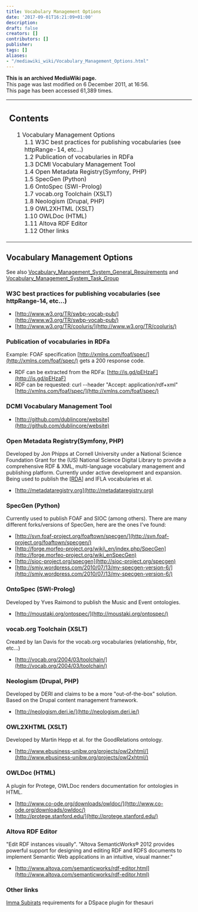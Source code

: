 ```yaml
---
title: Vocabulary Management Options
date: '2017-09-01T16:21:09+01:00'
description: 
draft: false
creators: []
contributors: []
publisher: 
tags: []
aliases:
- "/mediawiki_wiki/Vocabulary_Management_Options.html"
---
```


 **This is an archived MediaWiki page.**  
This page was last modified on 6 December 2011, at 16:56.  
This page has been accessed 61,389 times.

<table id="toc" class="toc">
  <tr>
    <td>
      <div id="toctitle">
        <h2>Contents</h2>
      </div>
      <ul>
        <li class="toclevel-1 tocsection-1">
          <a href="#Vocabulary_Management_Options"><span class="tocnumber">1</span> <span class="toctext">Vocabulary Management Options</span></a>
          <ul>
            <li class="toclevel-2 tocsection-2"><a href="#W3C_best_practices_for_publishing_vocabularies_.28see_httpRange-14.2C_etc....29"><span class="tocnumber">1.1</span> <span class="toctext">W3C best practices for publishing vocabularies (see httpRange-14, etc...)</span></a></li>
            <li class="toclevel-2 tocsection-3"><a href="#Publication_of_vocabularies_in_RDFa"><span class="tocnumber">1.2</span> <span class="toctext">Publication of vocabularies in RDFa</span></a></li>
            <li class="toclevel-2 tocsection-4"><a href="#DCMI_Vocabulary_Management_Tool"><span class="tocnumber">1.3</span> <span class="toctext">DCMI Vocabulary Management Tool</span></a></li>
            <li class="toclevel-2 tocsection-5"><a href="#Open_Metadata_Registry.28Symfony.2C_PHP.29"><span class="tocnumber">1.4</span> <span class="toctext">Open Metadata Registry(Symfony, PHP)</span></a></li>
            <li class="toclevel-2 tocsection-6"><a href="#SpecGen_.28Python.29"><span class="tocnumber">1.5</span> <span class="toctext">SpecGen (Python)</span></a></li>
            <li class="toclevel-2 tocsection-7"><a href="#OntoSpec_.28SWI-Prolog.29"><span class="tocnumber">1.6</span> <span class="toctext">OntoSpec (SWI-Prolog)</span></a></li>
            <li class="toclevel-2 tocsection-8"><a href="#vocab.org_Toolchain_.28XSLT.29"><span class="tocnumber">1.7</span> <span class="toctext">vocab.org Toolchain (XSLT)</span></a></li>
            <li class="toclevel-2 tocsection-9"><a href="#Neologism_.28Drupal.2C_PHP.29"><span class="tocnumber">1.8</span> <span class="toctext">Neologism (Drupal, PHP)</span></a></li>
            <li class="toclevel-2 tocsection-10"><a href="#OWL2XHTML_.28XSLT.29"><span class="tocnumber">1.9</span> <span class="toctext">OWL2XHTML (XSLT)</span></a></li>
            <li class="toclevel-2 tocsection-11"><a href="#OWLDoc_.28HTML.29"><span class="tocnumber">1.10</span> <span class="toctext">OWLDoc (HTML)</span></a></li>
            <li class="toclevel-2 tocsection-12"><a href="#Altova_RDF_Editor"><span class="tocnumber">1.11</span> <span class="toctext">Altova RDF Editor</span></a></li>
            <li class="toclevel-2 tocsection-13"><a href="#Other_links"><span class="tocnumber">1.12</span> <span class="toctext">Other links</span></a></li>
          </ul>
        </li>
      </ul>
    </td>
  </tr>
</table>

## Vocabulary Management Options 

See also [Vocabulary\_Management\_System\_General\_Requirements](/mediawiki_wiki/Vocabulary_Management_System_General_Requirements.md) and [Vocabulary\_Management\_System\_Task\_Group](/mediawiki_wiki/Vocabulary_Management_System_Task_Group.md)

### W3C best practices for publishing vocabularies (see httpRange-14, etc...) 

- [http://www.w3.org/TR/swbp-vocab-pub/](http://www.w3.org/TR/swbp-vocab-pub/)
- [http://www.w3.org/TR/cooluris/](http://www.w3.org/TR/cooluris/)

### Publication of vocabularies in RDFa 

Example: FOAF specification [http://xmlns.com/foaf/spec/](http://xmlns.com/foaf/spec/) gets a 200 response code.

- RDF can be extracted from the RDFa: [http://is.gd/pEHzaF](http://is.gd/pEHzaF)
- RDF can be requested: curl --header "Accept: application/rdf+xml" [http://xmlns.com/foaf/spec/](http://xmlns.com/foaf/spec/)

### DCMI Vocabulary Management Tool 

- [http://github.com/dublincore/website](http://github.com/dublincore/website)

### Open Metadata Registry(Symfony, PHP) 

Developed by Jon Phipps at Cornell University under a National Science Foundation Grant for the (US) National Science Digital Library to provide a comprehensive RDF & XML, multi-language vocabulary management and publishing platform. Currently under active development and expansion. Being used to publish the [[RDA](http://rdvocab.info)] and IFLA vocabularies et al.

- [http://metadataregistry.org](http://metadataregistry.org)

### SpecGen (Python) 

Currently used to publish FOAF and SIOC (among others). There are many different forks/versions of SpecGen, here are the ones I've found:

- [http://svn.foaf-project.org/foaftown/specgen/](http://svn.foaf-project.org/foaftown/specgen/)
- [http://forge.morfeo-project.org/wiki\_en/index.php/SpecGen](http://forge.morfeo-project.org/wiki_enSpecGen)
- [http://sioc-project.org/specgen](http://sioc-project.org/specgen)
- [http://smiy.wordpress.com/2010/07/13/my-specgen-version-6/](http://smiy.wordpress.com/2010/07/13/my-specgen-version-6/)

### OntoSpec (SWI-Prolog) 

Developed by Yves Raimond to publish the Music and Event ontologies.

- [http://moustaki.org/ontospec/](http://moustaki.org/ontospec/)

### vocab.org Toolchain (XSLT) 

Created by Ian Davis for the vocab.org vocabularies (relationship, frbr, etc...)

- [http://vocab.org/2004/03/toolchain/](http://vocab.org/2004/03/toolchain/)

### Neologism (Drupal, PHP) 

Developed by DERI and claims to be a more "out-of-the-box" solution. Based on the Drupal content management framework.

- [http://neologism.deri.ie/](http://neologism.deri.ie/)

### OWL2XHTML (XSLT) 

Developed by Martin Hepp et al. for the GoodRelations ontology.

- [http://www.ebusiness-unibw.org/projects/owl2xhtml/](http://www.ebusiness-unibw.org/projects/owl2xhtml/)

### OWLDoc (HTML) 

A plugin for Protege, OWLDoc renders documentation for ontologies in HTML.

- [http://www.co-ode.org/downloads/owldoc/](http://www.co-ode.org/downloads/owldoc/)
- [http://protege.stanford.edu/](http://protege.stanford.edu/)

### Altova RDF Editor 

"Edit RDF instances visually". "Altova SemanticWorks® 2012 provides powerful support for designing and editing RDF and RDFS documents to implement Semantic Web applications in an intuitive, visual manner."

- [http://www.altova.com/semanticworks/rdf-editor.html](http://www.altova.com/semanticworks/rdf-editor.html)

### Other links 

[Imma Subirats](http://code.google.com/p/dspace-agrisap/wiki/ThesaurusAddOn) requirements for a DSpace plugin for thesauri

